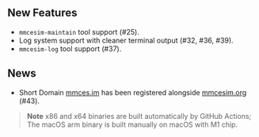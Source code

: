 ## New Features
- `mmcesim-maintain` tool support (#25).
- Log system support with cleaner terminal output (#32, #36, #39).
- `mmcesim-log` tool support (#37).

## News
- Short Domain [mmces.im](https://mmces.im) has been registered alongside [mmcesim.org](https://mmcesim.org) (#43).

> **Note** x86 and x64 binaries are built automatically by GitHub Actions; The macOS arm binary is built manually on macOS with M1 chip.
